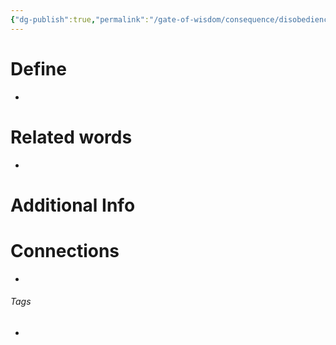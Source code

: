 ```yaml
---
{"dg-publish":true,"permalink":"/gate-of-wisdom/consequence/disobedience/forgiveness/","tags":["#GateWisdom","ConsequenceDisobedience"]}
---
```


# Define
- 

# Related words
- 

# Additional Info


# Connections


- 

###### Tags
- 